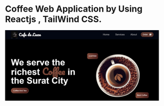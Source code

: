 # Coffee Web Application by  Using Reactjs , TailWind CSS.
![alt text](https://github.com/AshishPal18/JavaScript0.2/blob/main/image.png)
